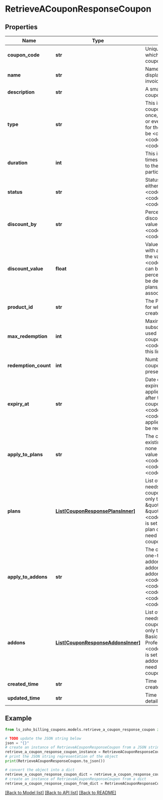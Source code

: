 # RetrieveACouponResponseCoupon


## Properties

Name | Type | Description | Notes
------------ | ------------- | ------------- | -------------
**coupon_code** | **str** | Unique string of your choice which lets you identify this coupon. | [optional] 
**name** | **str** | Name of the coupon to be displayed in the interface and invoices. | [optional] 
**description** | **str** | A small description about the coupon. | [optional] 
**type** | **str** | This indicates whether the coupon is to be applied only once, particular number of times or every time an invoice is raised for the subscription. It can either be &lt;code&gt;one_time&lt;/code&gt;, &lt;code&gt;duration&lt;/code&gt;, &lt;code&gt;forever&lt;/code&gt;. | [optional] 
**duration** | **int** | This indicates the number of times the coupon has to applied to the invoices generated for a particular subscription. | [optional] 
**status** | **str** | Status of the coupon. It can either be &lt;code&gt;active&lt;/code&gt;, &lt;code&gt;inactive&lt;/code&gt;, &lt;code&gt;expired&lt;/code&gt; or &lt;code&gt;maxed_out&lt;/code&gt; | [optional] 
**discount_by** | **str** | Percentage off or Flat rate discounts can be offered. The value can either be &lt;code&gt;flat&lt;/code&gt; or &lt;code&gt;percentage&lt;/code&gt;. | [optional] 
**discount_value** | **float** | Value of the discount associated with a coupon. Depending on the value of &lt;code&gt;discount_by&lt;/code&gt;, it can be flat discount or a percentage value. Discount will be deducted from the plans/addons the coupon is associated with. | [optional] 
**product_id** | **str** | The Product ID of the product for which the coupon has to be created. | [optional] 
**max_redemption** | **int** | Maximum number of subscriptions the coupon can be used for. The status of the coupon will be changed to &lt;code&gt;maxed_out&lt;/code&gt; once this limit is reached. | [optional] 
**redemption_count** | **int** | Number of subscriptions the coupon has been used for at present. | [optional] 
**expiry_at** | **str** | Date on which the coupon expires. The coupon cannot be applied to new subscriptions after this date. However, coupons with &lt;code&gt;type&lt;/code&gt;&#x3D;&lt;code&gt;forever&lt;/code&gt; already applied to subscriptions can still be redeemed. | [optional] 
**apply_to_plans** | **str** | The coupon can be applied to all existing plans, selected plans or none of the existing plans. The values can be &lt;code&gt;all&lt;/code&gt;, &lt;code&gt;none&lt;/code&gt; or &lt;code&gt;select&lt;/code&gt;. | [optional] 
**plans** | [**List[CouponResponsePlansInner]**](CouponResponsePlansInner.md) | List of plans that the coupon needs to be associated with. If a coupon is to be associated with only two plans - \&quot;basic\&quot; and \&quot;professional\&quot;, then &lt;code&gt;apply_to_plans&lt;/code&gt; is set to be selected. Only the plan codes of the plans that need to be associated with the coupon are required. | [optional] 
**apply_to_addons** | **str** | The coupon can be applied to all one-time addons,all recurring addons,all addons, selected addons or none of the existing addons. The values can be &lt;code&gt;all_addons&lt;/code&gt;, &lt;code&gt;all_recurring&lt;/code&gt;,&lt;code&gt;all_onetime&lt;/code&gt;, &lt;code&gt;none&lt;/code&gt; or &lt;code&gt;select&lt;/code&gt;. | [optional] 
**addons** | [**List[CouponResponseAddonsInner]**](CouponResponseAddonsInner.md) | List of addons that the coupon needs to be associated with. If a coupon is to be associated with only two addons - \&quot;Email Basic\&quot; and \&quot;Email Professional\&quot;, then &lt;code&gt;apply_to_addons&lt;/code&gt; is set to be selected. Only the addon codes of the addons that need to be associated with the coupon are required. | [optional] 
**created_time** | **str** | Time at which the coupon was created. | [optional] 
**updated_time** | **str** | Time at which the coupon details were last updated. | [optional] 

## Example

```python
from ls_zoho_billing_coupons.models.retrieve_a_coupon_response_coupon import RetrieveACouponResponseCoupon

# TODO update the JSON string below
json = "{}"
# create an instance of RetrieveACouponResponseCoupon from a JSON string
retrieve_a_coupon_response_coupon_instance = RetrieveACouponResponseCoupon.from_json(json)
# print the JSON string representation of the object
print(RetrieveACouponResponseCoupon.to_json())

# convert the object into a dict
retrieve_a_coupon_response_coupon_dict = retrieve_a_coupon_response_coupon_instance.to_dict()
# create an instance of RetrieveACouponResponseCoupon from a dict
retrieve_a_coupon_response_coupon_from_dict = RetrieveACouponResponseCoupon.from_dict(retrieve_a_coupon_response_coupon_dict)
```
[[Back to Model list]](../README.md#documentation-for-models) [[Back to API list]](../README.md#documentation-for-api-endpoints) [[Back to README]](../README.md)


